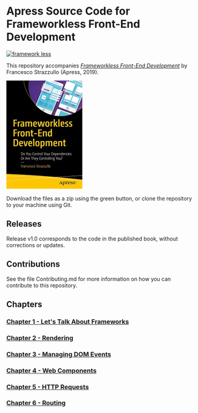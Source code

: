 # Apress Source Code for Frameworkless Front-End Development

[![framework less](https://file-blyuofkggj.now.sh)](https://github.com/frameworkless-movement/manifesto)

This repository accompanies [*Frameworkless Front-End Development*](http://www.apress.com/9781484249666) by Francesco Strazzullo (Apress, 2019).

[comment]: #cover
![Cover image](9781484249666.jpg)

Download the files as a zip using the green button, or clone the repository to your machine using Git.

## Releases

Release v1.0 corresponds to the code in the published book, without corrections or updates.

## Contributions

See the file Contributing.md for more information on how you can contribute to this repository.

## Chapters

### [Chapter 1 - Let's Talk About Frameworks](https://github.com/francesco-strazzullo/frameworkless-examples/tree/master/Chapter01)
### [Chapter 2 - Rendering](https://github.com/francesco-strazzullo/frameworkless-examples/tree/master/Chapter02)
### [Chapter 3 - Managing DOM Events](https://github.com/francesco-strazzullo/frameworkless-examples/tree/master/Chapter03)
### [Chapter 4 - Web Components](https://github.com/francesco-strazzullo/frameworkless-examples/tree/master/Chapter04)
### [Chapter 5 - HTTP Requests](https://github.com/francesco-strazzullo/frameworkless-examples/tree/master/Chapter05)
### [Chapter 6 - Routing](https://github.com/francesco-strazzullo/frameworkless-examples/tree/master/Chapter06)
